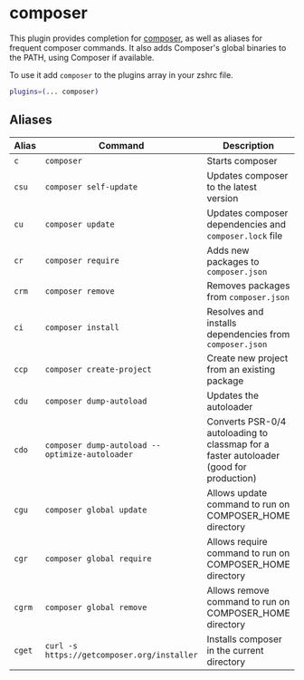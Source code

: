 # composer

This plugin provides completion for [composer](https://getcomposer.org/), as well as aliases
for frequent composer commands. It also adds Composer's global binaries to the PATH, using
Composer if available.

To use it add `composer` to the plugins array in your zshrc file.

```zsh
plugins=(... composer)
```

## Aliases

| Alias  | Command                                        | Description                                                                            |
|--------|------------------------------------------------|----------------------------------------------------------------------------------------|
| `c`    | `composer`                                     | Starts composer                                                                        |
| `csu`  | `composer self-update`                         | Updates composer to the latest version                                                 |
| `cu`   | `composer update`                              | Updates composer dependencies and `composer.lock` file                                 |
| `cr`   | `composer require`                             | Adds new packages to `composer.json`                                                   |
| `crm`  | `composer remove`                              | Removes packages from `composer.json`                                                  |
| `ci`   | `composer install`                             | Resolves and installs dependencies from `composer.json`                                |
| `ccp`  | `composer create-project`                      | Create new project from an existing package                                            |
| `cdu`  | `composer dump-autoload`                       | Updates the autoloader                                                                 |
| `cdo`  | `composer dump-autoload --optimize-autoloader` | Converts PSR-0/4 autoloading to classmap for a faster autoloader (good for production) |
| `cgu`  | `composer global update`                       | Allows update command to run on COMPOSER_HOME directory                                |
| `cgr`  | `composer global require`                      | Allows require command to run on COMPOSER_HOME directory                               |
| `cgrm` | `composer global remove`                       | Allows remove command to run on COMPOSER_HOME directory                                |
| `cget` | `curl -s https://getcomposer.org/installer`    | Installs composer in the current directory                                             |
